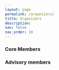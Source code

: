 ```yaml
---
layout: page
permalink: /organizers/
title: Organizers
description:  
nav: false
nav_order: 10
---
```


### Core Members

### Advisory members